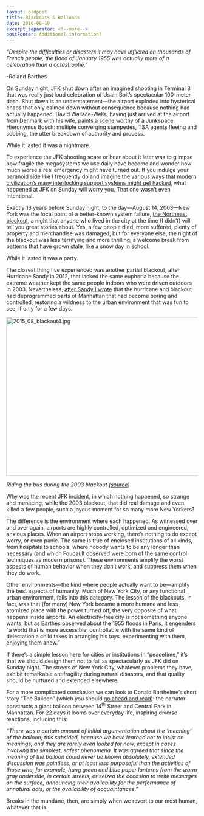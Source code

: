 ```yaml
---
layout: oldpost
title: Blackouts & Balloons
date: 2016-08-19
excerpt_separator: <!--more-->
postFooter: Additional information?
---
```


<em>“Despite the difficulties or disasters it may have inflicted on thousands of French people, the flood of January 1955 was actually more of a celebration than a catastrophe.”</em>

-Roland Barthes

On Sunday night, JFK shut down after an imagined shooting in Terminal 8 that was really just loud celebration of Usain Bolt’s spectacular 100-meter dash. Shut down is an understatement—the airport exploded into hysterical chaos that only calmed down without consequence because nothing had actually happened. David Wallace-Wells, having just arrived at the airport from Denmark with his wife, <a href="http://nymag.com/daily/intelligencer/2016/08/the-terrifying-jfk-airport-shooting-that-wasnt.html">paints a scene</a> worthy of a Junkspace Hieronymus Bosch: multiple converging stampedes, TSA agents fleeing and sobbing, the utter breakdown of authority and process.

While it lasted it was a nightmare.

To experience the JFK shooting scare or hear about it later was to glimpse how fragile the megasystems we use daily have become and wonder how much worse a real emergency might have turned out. If you indulge your paranoid side like I frequently do and <a href="http://nymag.com/daily/intelligencer/2016/06/the-hack-that-could-take-down-nyc.html">imagine the various ways that modern civilization’s many interlocking support systems might get hacked</a>, what happened at JFK on Sunday will worry you. That one wasn’t even intentional.

Exactly 13 years before Sunday night, to the day—August 14, 2003—New York was the focal point of a better-known system failure, <a href="http://gothamist.com/2016/08/14/huge_2003_nyc_blackout_was_13_years.php#photo-1">the Northeast blackout</a>, a night that anyone who lived in the city at the time (I didn’t) will tell you great stories about. Yes, a few people died, more suffered, plenty of property and merchandise was damaged, but for everyone else, the night of the blackout was less terrifying and more thrilling, a welcome break from patterns that have grown stale, like a snow day in school.

While it lasted it was a party.

The closest thing I’ve experienced was another partial blackout, after Hurricane Sandy in 2012, that lacked the same euphoria because the extreme weather kept the same people indoors who were driven outdoors in 2003. Nevertheless, <a href="https://kneelingbus.wordpress.com/2012/11/23/escaping-the-field/">after Sandy I wrote</a> that the hurricane and blackout had deprogrammed parts of Manhattan that had become boring and controlled, restoring a wildness to the urban environment that was fun to see, if only for a few days.

<img class="alignnone size-full wp-image-1206" src="https://kneelingbus.files.wordpress.com/2016/08/2015_08_blackout4.jpg" alt="2015_08_blackout4.jpg" width="640" height="418" />

<em>Riding the bus during the 2003 blackout (<a href="http://gothamist.com/2016/08/14/huge_2003_nyc_blackout_was_13_years.php#photo-1">source</a>)</em>

Why was the recent JFK incident, in which nothing happened, so strange and menacing, while the 2003 blackout, that did real damage and even killed a few people, such a joyous moment for so many more New Yorkers?

The difference is the environment where each happened. As witnessed over and over again, airports are highly controlled, optimized and engineered, anxious places. When an airport stops working, there’s nothing to do except worry, or even panic. The same is true of enclosed institutions of all kinds, from hospitals to schools, where nobody wants to be any longer than necessary (and which Foucault observed were born of the same control techniques as modern prisons). These environments amplify the worst aspects of human behavior when they don’t work, and suppress them when they do work.

Other environments—the kind where people actually want to be—amplify the best aspects of humanity. Much of New York City, or any functional urban environment, falls into this category. The lesson of the blackouts, in fact, was that (for many) New York became a more humane and less atomized place with the power turned off, the very opposite of what happens inside airports. An electricity-free city is not something anyone wants, but as Barthes observed about the 1955 floods in Paris, it engenders “a world that is more accessible, controllable with the same kind of delectation a child takes in arranging his toys, experimenting with them, enjoying them anew.”

If there’s a simple lesson here for cities or institutions in “peacetime,” it’s that we should design them not to fail as spectacularly as JFK did on Sunday night. The streets of New York City, whatever problems they have, exhibit remarkable antifragility during natural disasters, and that quality should be nurtured and extended elsewhere.

For a more complicated conclusion we can look to Donald Barthelme’s short story “The Balloon” (which you should <a href="http://www.massey.ac.nz/massey/fms/Colleges/College%20of%20Humanities%20and%20Social%20Sciences/EMS/Readings/139.105/Additional/The%20Balloon%20-%20Donald%20Barthelme.pdf">go ahead and read</a>): the narrator constructs a giant balloon between 14<sup>th</sup> Street and Central Park in Manhattan. For 22 days it looms over everyday life, inspiring diverse reactions, including this:

<em>“There was a certain amount of initial argumentation about the ‘meaning’ of the balloon; this subsided, because we have learned not to insist on meanings, and they are rarely even looked for now, except in cases involving the simplest, safest phenomena. It was agreed that since the meaning of the balloon could never be known absolutely, extended discussion was pointless, or at least less purposeful than the activities of those who, for example, hung green and blue paper lanterns from the warm gray underside, in certain streets, or seized the occasion to write messages on the surface, announcing their availability for the performance of unnatural acts, or the availability of acquaintances.”</em>

Breaks in the mundane, then, are simply when we revert to our most human, whatever that is.